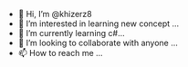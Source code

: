 - 👋 Hi, I’m @khizerz8
- 👀 I’m interested in learning new concept ...
- 🌱 I’m currently learning  c#...
- 💞️ I’m looking to collaborate with anyone ...
- 📫 How to reach me ...

<!---
khizerz8/khizerz8 is a ✨ special ✨ repository because its `README.md` (this file) appears on your GitHub profile.
You can click the Preview link to take a look at your changes.
--->
